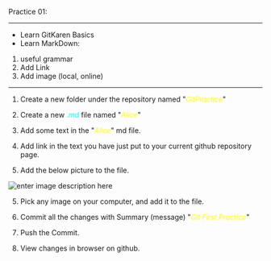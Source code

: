 Practice 01:

---
* Learn GitKaren Basics
* Learn MarkDown:
1. useful grammar
2. Add Link
3. Add image (local, online)

---
1. Create a new folder under the repository named 
"<span style="color:yellow">*GitPractice*</span>"
2. Create a new <span style="color:cyan">*.md*</span> file named "<span style="color:yellow">*Alice*</span>"

3. Add some text in the "<span style="color:yellow">*Alice*</span>" md file.

4. Add link in the text you have just put to your current github repository page.

4. Add the below picture to the file. 

![enter image description here](https://images-na.ssl-images-amazon.com/images/I/810CgMsrXuL._SX425_.jpg)

5. Pick any image on your computer, and add it to the file.

6. Commit all the changes with Summary (message) "<span style="color:yellow">*Git First Practice*</span>"

7. Push the Commit.

8. View changes in browser on github.


